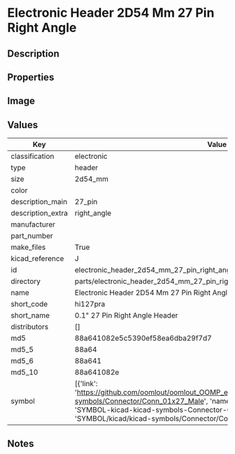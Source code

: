 # Electronic Header 2D54 Mm 27 Pin Right Angle

## Description

## Properties


## Image


## Values

| Key | Value |
| --- | --- |
| classification | electronic |
| type | header |
| size | 2d54_mm |
| color |  |
| description_main | 27_pin |
| description_extra | right_angle |
| manufacturer |  |
| part_number |  |
| make_files | True |
| kicad_reference | J |
| id | electronic_header_2d54_mm_27_pin_right_angle |
| directory | parts/electronic_header_2d54_mm_27_pin_right_angle |
| name | Electronic Header 2D54 Mm 27 Pin Right Angle |
| short_code | hi127pra |
| short_name | 0.1" 27 Pin Right Angle Header |
| distributors | [] |
| md5 | 88a641082e5c5390ef58ea6dba29f7d7 |
| md5_5 | 88a64 |
| md5_6 | 88a641 |
| md5_10 | 88a641082e |
| symbol | [{'link': 'https://github.com/oomlout/oomlout_OOMP_eda_V2/tree/main/SYMBOL/kicad/kicad-symbols/Connector/Conn_01x27_Male', 'name': 'Connector : Conn_01x27_Male', 'id': 'SYMBOL-kicad-kicad-symbols-Connector-Conn_01x27_Male', 'directory': 'SYMBOL/kicad/kicad-symbols/Connector/Conn_01x27_Male/'}] |

## Notes

